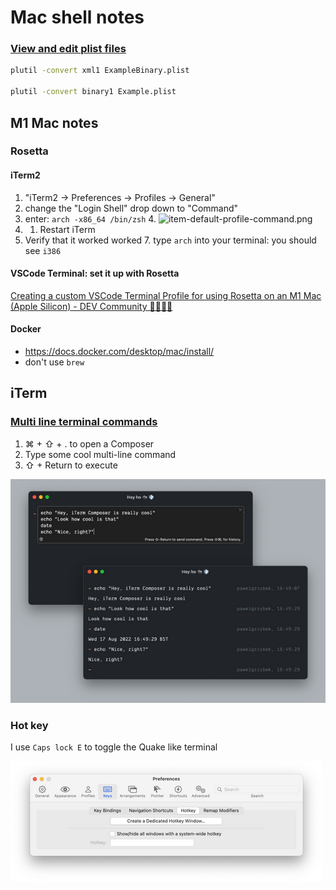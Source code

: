 # Mac shell notes

### [View and edit plist files](https://osxdaily.com/2016/03/10/convert-plist-file-xml-binary-mac-os-x-plutil/)

```bash
plutil -convert xml1 ExampleBinary.plist

plutil -convert binary1 Example.plist
```

## M1 Mac notes

### Rosetta

#### iTerm2

1. "iTerm2 -> Preferences -> Profiles -> General"
2. change the "Login Shell" drop down to "Command"
3. enter: `arch -x86_64 /bin/zsh` 4. ![item-default-profile-command.png](item-default-profile-command.png)
4.  1. Restart iTerm
5. Verify that it worked worked 7. type `arch` into your terminal: you should see `i386`

#### VSCode Terminal: set it up with Rosetta

[Creating a custom VSCode Terminal Profile for using Rosetta on an M1 Mac (Apple Silicon) - DEV Community 👩‍💻👨‍💻](https://dev.to/markwitt_me/creating-a-custom-vscode-terminal-profile-for-using-rosetta-on-an-m1-mac-apple-silicon-2gb2)

#### Docker

-   https://docs.docker.com/desktop/mac/install/
-   don't use `brew`

## iTerm

### [Multi line terminal commands](https://twitter.com/pawelgrzybek/status/1559932351836200960)

1. ⌘ + ⇧ + . to open a Composer
2. Type some cool multi-line command
3. ⇧ + Return to execute

![iterm-multi-line-commands.png](iterm-multi-line-commands.png)

### Hot key

I use `Caps lock E` to toggle the Quake like terminal

![iterm-hotkey.png](iterm-hotkey.png)
